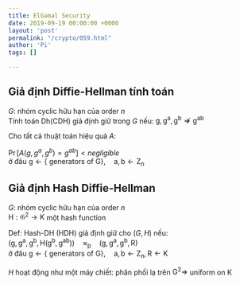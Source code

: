 ```yaml
---
title: ElGamal Security
date: 2019-09-19 00:00:00 +0000
layout: 'post'
permalink: "/crypto/059.html"
author: 'Pi'
tags: []

---
```


## Giả định Diffie-Hellman tính toán

$G$: nhóm cyclic hữu hạn của order $n$<br/>
Tính toán Dh(CDH) giả định giữ trong $G$ nếu: $\mathrm{g}, \mathrm{g}^{\mathrm{a}}, \mathrm{g}^{\mathrm{b}} \not \Rightarrow \mathrm{g}^{\mathrm{ab}}$

Cho tất cả thuật toán hiệu quả $A$:

$\operatorname{Pr}\left[A\left(g, g^{a}, g^{b}\right)=g^{a b}\right]<negligible$<br/>
ở đâu $\mathrm{g} \leftarrow\{\text { generators of } \mathrm{G}\}, \quad \mathrm{a}, \mathrm{b} \leftarrow \mathrm{Z}_{\mathrm{n}}$

## Giả định Hash Diffie-Hellman

$G$: nhóm cyclic hữu hạn của order $n$<br/>
$\mathrm{H} : \mathfrak{G}^{2} \rightarrow \mathrm{K}$ một hash function

Def: Hash-DH (HDH) giả định giữ cho $(G, H)$ nếu:<br/>
$\left(\mathrm{g}, \mathrm{g}^{\mathrm{a}}, \mathrm{g}^{\mathrm{b}}, \mathrm{H}\left(\mathrm{g}^{\mathrm{b}}, \mathrm{g}^{\mathrm{ab}}\right)\right) \quad \approx_{\mathrm{p}} \quad\left(\mathrm{g}, \mathrm{g}^{\mathrm{a}}, \mathrm{g}^{\mathrm{b}}, \mathrm{R}\right)$<br/>
ở đâu $\mathrm{g} \leftarrow\{\text { generators of } \mathrm{G}\}, \quad \mathrm{a}, \mathrm{b} \leftarrow \mathrm{Z}_{\mathrm{n}}, \mathrm{R} \leftarrow \mathrm{K}$

$H$ hoạt động như một máy chiết: phân phối lạ trên $\mathrm{G}^{2} \Rightarrow$ uniform on $\mathrm{K}$